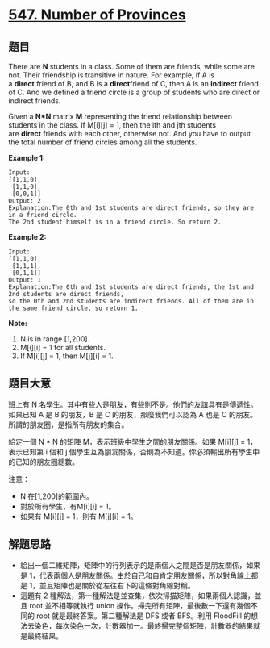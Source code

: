# [547. Number of Provinces](https://leetcode.com/problems/number-of-provinces/)

## 題目

There are **N** students in a class. Some of them are friends, while some are not. Their friendship is transitive in nature. For example, if A is a **direct** friend of B, and B is a **direct**friend of C, then A is an **indirect** friend of C. And we defined a friend circle is a group of students who are direct or indirect friends.

Given a **N*N** matrix **M** representing the friend relationship between students in the class. If M[i][j] = 1, then the ith and jth students are **direct** friends with each other, otherwise not. And you have to output the total number of friend circles among all the students.

**Example 1:**

    Input: 
    [[1,1,0],
     [1,1,0],
     [0,0,1]]
    Output: 2
    Explanation:The 0th and 1st students are direct friends, so they are in a friend circle. 
    The 2nd student himself is in a friend circle. So return 2.

**Example 2:**

    Input: 
    [[1,1,0],
     [1,1,1],
     [0,1,1]]
    Output: 1
    Explanation:The 0th and 1st students are direct friends, the 1st and 2nd students are direct friends, 
    so the 0th and 2nd students are indirect friends. All of them are in the same friend circle, so return 1.

**Note:**

1. N is in range [1,200].
2. M[i][i] = 1 for all students.
3. If M[i][j] = 1, then M[j][i] = 1.


## 題目大意

班上有 N 名學生。其中有些人是朋友，有些則不是。他們的友誼具有是傳遞性。如果已知 A 是 B 的朋友，B 是 C 的朋友，那麼我們可以認為 A 也是 C 的朋友。所謂的朋友圈，是指所有朋友的集合。

給定一個 N * N 的矩陣 M，表示班級中學生之間的朋友關係。如果 M[i][j] = 1，表示已知第 i 個和 j 個學生互為朋友關係，否則為不知道。你必須輸出所有學生中的已知的朋友圈總數。


注意：

- N 在[1,200]的範圍內。
- 對於所有學生，有M[i][i] = 1。
- 如果有 M[i][j] = 1，則有 M[j][i] = 1。


## 解題思路


- 給出一個二維矩陣，矩陣中的行列表示的是兩個人之間是否是朋友關係，如果是 1，代表兩個人是朋友關係。由於自己和自肯定朋友關係，所以對角線上都是 1，並且矩陣也是關於從左往右下的這條對角線對稱。
- 這題有 2 種解法，第一種解法是並查集，依次掃描矩陣，如果兩個人認識，並且 root 並不相等就執行 union 操作。掃完所有矩陣，最後數一下還有幾個不同的 root 就是最終答案。第二種解法是 DFS 或者 BFS。利用 FloodFill 的想法去染色，每次染色一次，計數器加一。最終掃完整個矩陣，計數器的結果就是最終結果。
